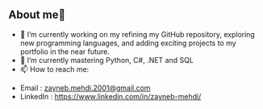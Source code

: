 ## About me👋


- 🔭 I’m currently working on my refining my GitHub repository, exploring new programming languages, and adding exciting projects to my portfolio in the near future.
- 🌱 I’m currently mastering Python, C#, .NET and SQL 
- 📫 How to reach me:
 + Email : zayneb.mehdi.2001@gmail.com
 + LinkedIn :  https://www.linkedin.com/in/zayneb-mehdi/
